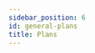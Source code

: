 ```yaml
---
sidebar_position: 6
id: general-plans
title: Plans
---
```


<!-- TODO: 
    En Aquesta pantalla falta explicar:
    - Que es un Schedule/Plan
    - Que son els periods/Cicles
    - Com es creen els schedules.
 -->
